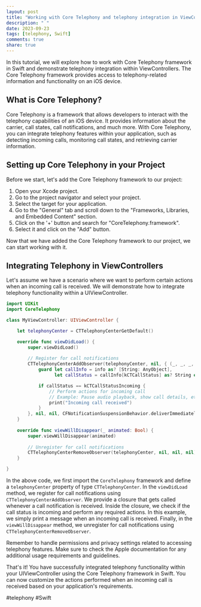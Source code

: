 ```yaml
---
layout: post
title: "Working with Core Telephony and telephony integration in ViewControllers in Swift"
description: " "
date: 2023-09-23
tags: [telephony, Swift]
comments: true
share: true
---
```


In this tutorial, we will explore how to work with Core Telephony framework in Swift and demonstrate telephony integration within ViewControllers. The Core Telephony framework provides access to telephony-related information and functionality on an iOS device.

## What is Core Telephony?

Core Telephony is a framework that allows developers to interact with the telephony capabilities of an iOS device. It provides information about the carrier, call states, call notifications, and much more. With Core Telephony, you can integrate telephony features within your application, such as detecting incoming calls, monitoring call states, and retrieving carrier information.

## Setting up Core Telephony in your Project

Before we start, let's add the Core Telephony framework to our project:

1. Open your Xcode project.
2. Go to the project navigator and select your project.
3. Select the target for your application.
4. Go to the "General" tab and scroll down to the "Frameworks, Libraries, and Embedded Content" section.
5. Click on the '+' button and search for "CoreTelephony.framework".
6. Select it and click on the "Add" button.

Now that we have added the Core Telephony framework to our project, we can start working with it.

## Integrating Telephony in ViewControllers

Let's assume we have a scenario where we want to perform certain actions when an incoming call is received. We will demonstrate how to integrate telephony functionality within a UIViewController.

```swift
import UIKit
import CoreTelephony

class MyViewController: UIViewController {

    let telephonyCenter = CTTelephonyCenterGetDefault()

    override func viewDidLoad() {
        super.viewDidLoad()
        
        // Register for call notifications
        CTTelephonyCenterAddObserver(telephonyCenter, nil, { (_, _, _, info) in
            guard let callInfo = info as? [String: AnyObject],
                  let callStatus = callInfo[kCTCallStatus] as? String else { return }

            if callStatus == kCTCallStatusIncoming {
                // Perform actions for incoming call
                // Example: Pause audio playback, show call details, etc.
                print("Incoming call received")
            }
        }, nil, nil, CFNotificationSuspensionBehavior.deliverImmediately)
    }
    
    override func viewWillDisappear(_ animated: Bool) {
        super.viewWillDisappear(animated)
        
        // Unregister for call notifications
        CTTelephonyCenterRemoveObserver(telephonyCenter, nil, nil, nil)
    }

}
```

In the above code, we first import the `CoreTelephony` framework and define a `telephonyCenter` property of type `CTTelephonyCenter`. In the `viewDidLoad` method, we register for call notifications using `CTTelephonyCenterAddObserver`. We provide a closure that gets called whenever a call notification is received. Inside the closure, we check if the call status is incoming and perform any required actions. In this example, we simply print a message when an incoming call is received. Finally, in the `viewWillDisappear` method, we unregister for call notifications using `CTTelephonyCenterRemoveObserver`.

Remember to handle permissions and privacy settings related to accessing telephony features. Make sure to check the Apple documentation for any additional usage requirements and guidelines.

That's it! You have successfully integrated telephony functionality within your UIViewController using the Core Telephony framework in Swift. You can now customize the actions performed when an incoming call is received based on your application's requirements.

#telephony #Swift
